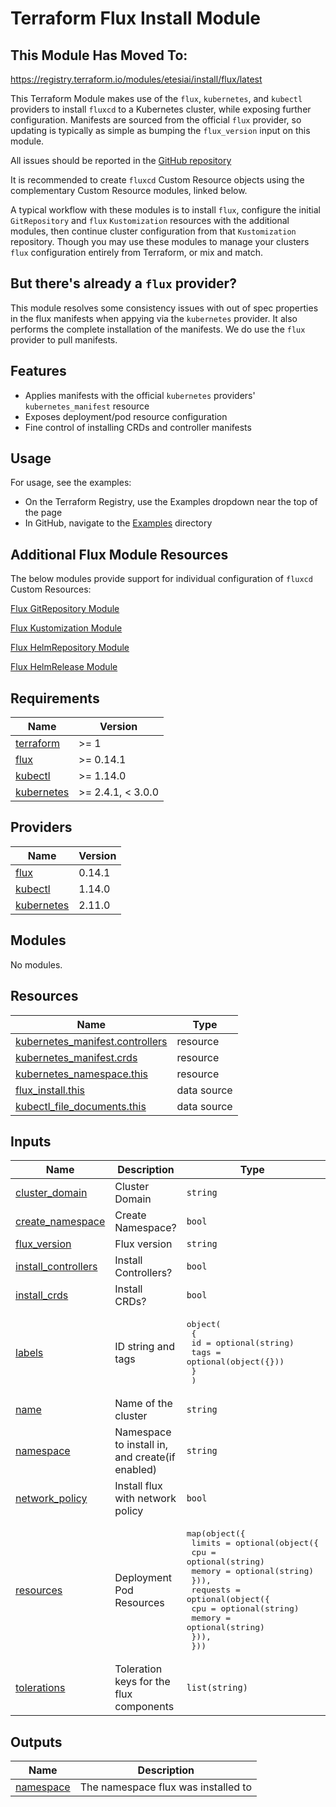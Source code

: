 # Terraform Flux Install Module

## This Module Has Moved To:

<https://registry.terraform.io/modules/etesiai/install/flux/latest>

This Terraform Module makes use of the `flux`, `kubernetes`, and `kubectl` providers to install `fluxcd` to a Kubernetes cluster, while exposing further configuration. Manifests are sourced from the official `flux` provider, so updating is typically as simple as bumping the `flux_version` input on this module.

All issues should be reported in the [GitHub repository](https://github.com/OmniTeqSource/terraform-flux-install/issues)

It is recommended to create `fluxcd` Custom Resource objects using the complementary Custom Resource modules, linked below.

A typical workflow with these modules is to install `flux`, configure the initial `GitRepository` and `flux` `Kustomization` resources with the additional modules, then continue cluster configuration from that `Kustomization` repository. Though you may use these modules to manage your clusters `flux` configuration entirely from Terraform, or mix and match.

## But there's already a `flux` provider?

This module resolves some consistency issues with out of spec properties in the flux manifests when appying via the `kubernetes` provider. It also performs the complete installation of the manifests. We do use the `flux` provider to pull manifests.

## Features

- Applies manifests with the official `kubernetes` providers' `kubernetes_manifest` resource
- Exposes deployment/pod resource configuration
- Fine control of installing CRDs and controller manifests

## Usage

For usage, see the examples:

- On the Terraform Registry, use the Examples dropdown near the top of the page
- In GitHub, navigate to the [Examples](examples/) directory

## Additional Flux Module Resources

The below modules provide support for individual configuration of `fluxcd` Custom Resources:

[Flux GitRepository Module](https://registry.terraform.io/modules/OmniTeqSource/git-repository/flux/latest)

[Flux Kustomization Module](https://registry.terraform.io/modules/OmniTeqSource/kustomization/flux/latest)

[Flux HelmRepository Module](https://registry.terraform.io/modules/OmniTeqSource/helm-repository/flux/latest)

[Flux HelmRelease Module](https://registry.terraform.io/modules/OmniTeqSource/helm-release/flux/latest)

<!-- BEGIN_TF_DOCS -->
## Requirements

| Name | Version |
|------|---------|
| <a name="requirement_terraform"></a> [terraform](#requirement\_terraform) | >= 1 |
| <a name="requirement_flux"></a> [flux](#requirement\_flux) | >= 0.14.1 |
| <a name="requirement_kubectl"></a> [kubectl](#requirement\_kubectl) | >= 1.14.0 |
| <a name="requirement_kubernetes"></a> [kubernetes](#requirement\_kubernetes) | >= 2.4.1, < 3.0.0 |

## Providers

| Name | Version |
|------|---------|
| <a name="provider_flux"></a> [flux](#provider\_flux) | 0.14.1 |
| <a name="provider_kubectl"></a> [kubectl](#provider\_kubectl) | 1.14.0 |
| <a name="provider_kubernetes"></a> [kubernetes](#provider\_kubernetes) | 2.11.0 |

## Modules

No modules.

## Resources

| Name | Type |
|------|------|
| [kubernetes_manifest.controllers](https://registry.terraform.io/providers/hashicorp/kubernetes/latest/docs/resources/manifest) | resource |
| [kubernetes_manifest.crds](https://registry.terraform.io/providers/hashicorp/kubernetes/latest/docs/resources/manifest) | resource |
| [kubernetes_namespace.this](https://registry.terraform.io/providers/hashicorp/kubernetes/latest/docs/resources/namespace) | resource |
| [flux_install.this](https://registry.terraform.io/providers/fluxcd/flux/latest/docs/data-sources/install) | data source |
| [kubectl_file_documents.this](https://registry.terraform.io/providers/gavinbunney/kubectl/latest/docs/data-sources/file_documents) | data source |

## Inputs

| Name | Description | Type | Default | Required |
|------|-------------|------|---------|:--------:|
| <a name="input_cluster_domain"></a> [cluster\_domain](#input\_cluster\_domain) | Cluster Domain | `string` | `"cluster.local"` | no |
| <a name="input_create_namespace"></a> [create\_namespace](#input\_create\_namespace) | Create Namespace? | `bool` | `true` | no |
| <a name="input_flux_version"></a> [flux\_version](#input\_flux\_version) | Flux version | `string` | `"v0.30.2"` | no |
| <a name="input_install_controllers"></a> [install\_controllers](#input\_install\_controllers) | Install Controllers? | `bool` | `true` | no |
| <a name="input_install_crds"></a> [install\_crds](#input\_install\_crds) | Install CRDs? | `bool` | `true` | no |
| <a name="input_labels"></a> [labels](#input\_labels) | ID string and tags | <pre>object(<br>    {<br>      id   = optional(string)<br>      tags = optional(object({}))<br>    }<br>  )</pre> | `{}` | no |
| <a name="input_name"></a> [name](#input\_name) | Name of the cluster | `string` | `"default"` | no |
| <a name="input_namespace"></a> [namespace](#input\_namespace) | Namespace to install in, and create(if enabled) | `string` | `"flux-system"` | no |
| <a name="input_network_policy"></a> [network\_policy](#input\_network\_policy) | Install flux with network policy | `bool` | `true` | no |
| <a name="input_resources"></a> [resources](#input\_resources) | Deployment Pod Resources | <pre>map(object({<br>    limits = optional(object({<br>      cpu    = optional(string)<br>      memory = optional(string)<br>    })),<br>    requests = optional(object({<br>      cpu    = optional(string)<br>      memory = optional(string)<br>    })),<br>  }))</pre> | `{}` | no |
| <a name="input_tolerations"></a> [tolerations](#input\_tolerations) | Toleration keys for the flux components | `list(string)` | `[]` | no |

## Outputs

| Name | Description |
|------|-------------|
| <a name="output_namespace"></a> [namespace](#output\_namespace) | The namespace flux was installed to |
<!-- END_TF_DOCS -->
